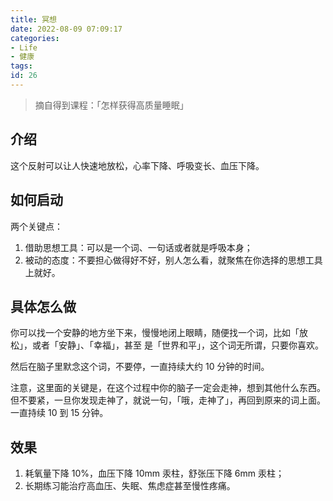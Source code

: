 ```yaml
---
title: 冥想
date: 2022-08-09 07:09:17
categories:
- Life
- 健康
tags:
id: 26
---
```


> 摘自得到课程：「怎样获得高质量睡眠」

## 介绍

这个反射可以让人快速地放松，心率下降、呼吸变长、血压下降。

## 如何启动

两个关键点：

1. 借助思想工具：可以是一个词、一句话或者就是呼吸本身；
2. 被动的态度：不要担心做得好不好，别人怎么看，就聚焦在你选择的思想工具上就好。

<!--more-->

## 具体怎么做

你可以找一个安静的地方坐下来，慢慢地闭上眼睛，随便找一个词，比如「放松」，或者「安静」、「幸福」，甚至
是「世界和平」，这个词无所谓，只要你喜欢。

然后在脑子里默念这个词，不要停，一直持续大约 10 分钟的时间。

注意，这里面的关键是，在这个过程中你的脑子一定会走神，想到其他什么东西。但不要紧，一旦你发现走神了，就说一句，「哦，走神了」，再回到原来的词上面。一直持续 10 到 15 分钟。

## 效果

1. 耗氧量下降 10%，血压下降 10mm 汞柱，舒张压下降 6mm 汞柱；
2. 长期练习能治疗高血压、失眠、焦虑症甚至慢性疼痛。
